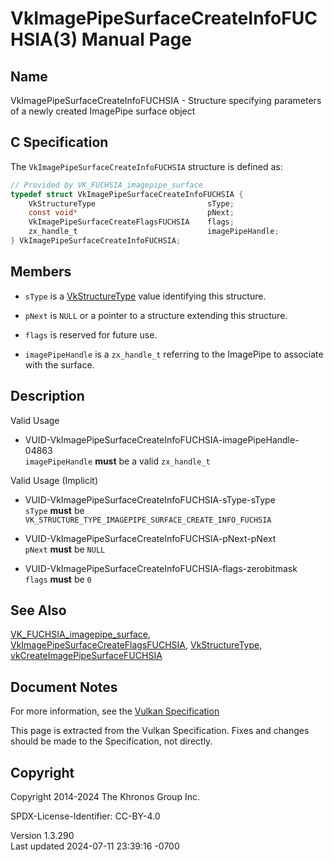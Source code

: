# VkImagePipeSurfaceCreateInfoFUCHSIA(3) Manual Page

## Name

VkImagePipeSurfaceCreateInfoFUCHSIA - Structure specifying parameters of
a newly created ImagePipe surface object



## <a href="#_c_specification" class="anchor"></a>C Specification

The `VkImagePipeSurfaceCreateInfoFUCHSIA` structure is defined as:

``` c
// Provided by VK_FUCHSIA_imagepipe_surface
typedef struct VkImagePipeSurfaceCreateInfoFUCHSIA {
    VkStructureType                         sType;
    const void*                             pNext;
    VkImagePipeSurfaceCreateFlagsFUCHSIA    flags;
    zx_handle_t                             imagePipeHandle;
} VkImagePipeSurfaceCreateInfoFUCHSIA;
```

## <a href="#_members" class="anchor"></a>Members

- `sType` is a [VkStructureType](https://registry.khronos.org/vulkan/specs/1.3-extensions/man/html/VkStructureType.html) value identifying
  this structure.

- `pNext` is `NULL` or a pointer to a structure extending this
  structure.

- `flags` is reserved for future use.

- `imagePipeHandle` is a `zx_handle_t` referring to the ImagePipe to
  associate with the surface.

## <a href="#_description" class="anchor"></a>Description

Valid Usage

- <a
  href="#VUID-VkImagePipeSurfaceCreateInfoFUCHSIA-imagePipeHandle-04863"
  id="VUID-VkImagePipeSurfaceCreateInfoFUCHSIA-imagePipeHandle-04863"></a>
  VUID-VkImagePipeSurfaceCreateInfoFUCHSIA-imagePipeHandle-04863  
  `imagePipeHandle` **must** be a valid `zx_handle_t`

Valid Usage (Implicit)

- <a href="#VUID-VkImagePipeSurfaceCreateInfoFUCHSIA-sType-sType"
  id="VUID-VkImagePipeSurfaceCreateInfoFUCHSIA-sType-sType"></a>
  VUID-VkImagePipeSurfaceCreateInfoFUCHSIA-sType-sType  
  `sType` **must** be
  `VK_STRUCTURE_TYPE_IMAGEPIPE_SURFACE_CREATE_INFO_FUCHSIA`

- <a href="#VUID-VkImagePipeSurfaceCreateInfoFUCHSIA-pNext-pNext"
  id="VUID-VkImagePipeSurfaceCreateInfoFUCHSIA-pNext-pNext"></a>
  VUID-VkImagePipeSurfaceCreateInfoFUCHSIA-pNext-pNext  
  `pNext` **must** be `NULL`

- <a href="#VUID-VkImagePipeSurfaceCreateInfoFUCHSIA-flags-zerobitmask"
  id="VUID-VkImagePipeSurfaceCreateInfoFUCHSIA-flags-zerobitmask"></a>
  VUID-VkImagePipeSurfaceCreateInfoFUCHSIA-flags-zerobitmask  
  `flags` **must** be `0`

## <a href="#_see_also" class="anchor"></a>See Also

[VK_FUCHSIA_imagepipe_surface](https://registry.khronos.org/vulkan/specs/1.3-extensions/man/html/VK_FUCHSIA_imagepipe_surface.html),
[VkImagePipeSurfaceCreateFlagsFUCHSIA](https://registry.khronos.org/vulkan/specs/1.3-extensions/man/html/VkImagePipeSurfaceCreateFlagsFUCHSIA.html),
[VkStructureType](https://registry.khronos.org/vulkan/specs/1.3-extensions/man/html/VkStructureType.html),
[vkCreateImagePipeSurfaceFUCHSIA](https://registry.khronos.org/vulkan/specs/1.3-extensions/man/html/vkCreateImagePipeSurfaceFUCHSIA.html)

## <a href="#_document_notes" class="anchor"></a>Document Notes

For more information, see the <a
href="https://registry.khronos.org/vulkan/specs/1.3-extensions/html/vkspec.html#VkImagePipeSurfaceCreateInfoFUCHSIA"
target="_blank" rel="noopener">Vulkan Specification</a>

This page is extracted from the Vulkan Specification. Fixes and changes
should be made to the Specification, not directly.

## <a href="#_copyright" class="anchor"></a>Copyright

Copyright 2014-2024 The Khronos Group Inc.

SPDX-License-Identifier: CC-BY-4.0

Version 1.3.290  
Last updated 2024-07-11 23:39:16 -0700

